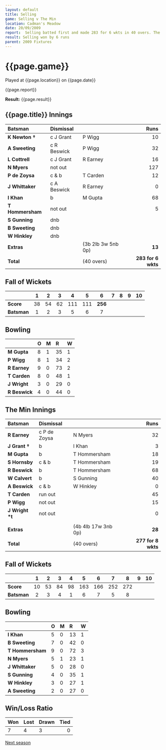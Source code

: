 ```yaml
---
layout: default
title: Selling
game: Selling v The Min
location: Cadman's Meadow
date: 20/09/2009
report:  Selling batted first and made 283 for 6 wkts in 40 overs. The Min replied with 277 for 8 wkts in 40 overs
result: Selling won by 6 runs
parent: 2009 Fixtures
---
```


# {{page.game}}

Played at {{page.location}} on {{page.date}}

{{page.report}}

**Result:** {{page.result}}

## {{page.title}} Innings

| Batsman | Dismissal |  | Runs |
|:---|:---|---|---:|
| **K Newton &#8224;** | c J Grant | P Wigg | 10 |
| **A Sweeting** | c R Beswick | P Wigg | 32 |
| **L Cottrell** | c J Grant | R Earney | 16 |
| **N Myers** | not out |  | 127 |
| **P de Zoysa** | c & b | T Carden | 12 |
| **J Whittaker** | c A Beswick | R Earney | 0 |
| **I Khan** | b | M Gupta | 68 |
| **T Hommersham** | not out |  | 5 |
| **S Gunning** | dnb |  |  |
| **B Sweeting** | dnb |  |  |
| **W Hinkley** | dnb |  |  |
| **Extras** | | (3b 2lb 3w 5nb 0p) | **13** |
| **Total** | | (40 overs) | ****283 for 6 wkts**** |

## Fall of Wickets

| | 1 | 2 | 3 | 4 | 5 | 6 | 7 | 8 | 9 | 10 |
|---|:---:|:---:|:---:|:---:|:---:|:---:|:---:|:---:|:---:|:---:|
| **Score** | 38 | 54 | 62 | 111 | 111 | **256** |  |  |  |  |
| **Batsman** | 1 | 2 | 3 | 5 | 6 | 7 |  |  |  |  |

## Bowling

| | O | M | R | W |
|---|:---|:---|:---|:---|
| **M Gupta** | 8 | 1 | 35 | 1 |
| **P Wigg** | 8 | 1 | 34 | 2 |
| **R Earney** | 9 | 0 | 73 | 2 |
| **T Carden** | 8 | 0 | 48 | 1 |
| **J Wright** | 3 | 0 | 29 | 0 |
| **R Beswick** | 4 | 0 | 44 | 0 |

## The Min Innings

| Batsman | Dismissal |  | Runs |
|:---|:---|---|---:|
| **R Earney** | c P de Zoysa | N Myers | 32 |
| **J Grant &#8224;** | b | I Khan | 3 |
| **M Gupta** | b | T Hommersham | 18 |
| **S Hornsby** | c & b | T Hommersham | 19 |
| **R Beswick** | b | T Hommersham | 68 |
| **W Calvert** | b | S Gunning | 40 |
| **A Beswick** | c & b | W Hinkley | 0 |
| **T Carden** | run out |  | 45 |
| **P Wigg** | not out |  | 15 |
| **J Wright &#42;t** | not out |  | 0 |
|  |  |  |  |
| **Extras** | | (4b 4lb 17w 3nb 0p) | **28** |
| **Total** | | (40 overs) | ****277 for 8 wkts**** |

## Fall of Wickets

| | 1 | 2 | 3 | 4 | 5 | 6 | 7 | 8 | 9 | 10 |
|---|:---:|:---:|:---:|:---:|:---:|:---:|:---:|:---:|:---:|:---:|
| **Score** | 10 | 53 | 84 | 98 | 163 | 166 | 252 | 272 |  |  |
| **Batsman** | 2 | 3 | 4 | 1 | 6 | 7 | 5 | 8 |  |  |

## Bowling

| | O | M | R | W |
|---|:---|:---|:---|:---|
| **I Khan** | 5 | 0 | 13 | 1 |
| **B Sweeting** | 7 | 0 | 42 | 0 |
| **T Hommersham** | 9 | 0 | 72 | 3 |
| **N Myers** | 5 | 1 | 23 | 1 |
| **J Whittaker** | 5 | 0 | 28 | 0 |
| **S Gunning** | 4 | 0 | 35 | 1 |
| **W Hinkley** | 3 | 0 | 27 | 1 |
| **A Sweeting** | 2 | 0 | 27 | 0 |

## Win/Loss Ratio

| Won | Lost | Drawn | Tied |
|:---|:---|:---|---:|
| 7 | 4 | 3 | 0 |

[Next season](../2010)